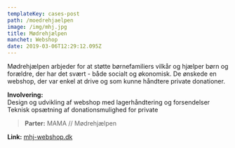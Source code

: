 ```yaml
---
templateKey: cases-post
path: /moedrehjaelpen
image: /img/mhj.jpg
title: Mødrehjælpen
manchet: Webshop
date: 2019-03-06T12:29:12.095Z
---
```

Mødrehjælpen arbjeder for at støtte børnefamiliers vilkår og hjælper børn og forældre, der har det svært  - både socialt og økonomisk. De ønskede en webshop, der var enkel at drive og som kunne håndtere private donationer.

**Involvering:**\
Design og udvikling af webshop med lagerhåndtering og forsendelser\
Teknisk opsætning af donationsmulighed for private

> **Parter:** MAMA // Mødrehjælpen

**Link:** [mhj-webshop.dk](https://mhj-webshop.dk)
